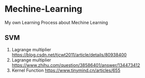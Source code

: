 # Mechine-Learning
My own  Learning Process about Mechine Learning


## SVM
1. Lagrange multiplier https://blog.csdn.net/tjcwt2011/article/details/80938400
2. Lagrange multiplier https://www.zhihu.com/question/38586401/answer/134473412
3. Kernel Function https://www.tinymind.cn/articles/655
